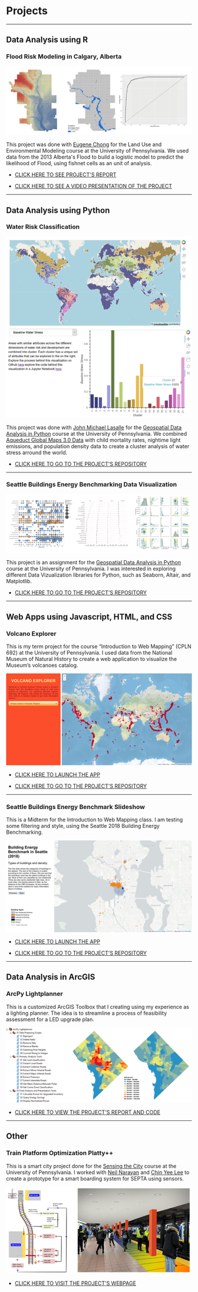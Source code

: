 # Projects

---

## Data Analysis using R

### Flood Risk Modeling in Calgary, Alberta

<img src="images/flood_calgary.png?raw=true"/>

This project was done with [Eugene Chong](https://e-chong.github.io/ "Eugene") for the Land Use and Environmental Modeling course at the University of Pennsylvania. We used data from the 2013 Alberta's Flood to build a logistic model to predict the likelihood of Flood, using fishnet cells as an unit of analysis.

- [CLICK HERE TO SEE PROJECT'S REPORT](https://issuu.com/leonardoharth2018/docs/midterm_report "Flood modeling report")

- [CLICK HERE TO SEE A VIDEO PRESENTATION OF THE PROJECT](https://www.youtube.com/watch?v=VX-656yVWb8 "Flood modeling video")

---

## Data Analysis using Python

### Water Risk Classification

<img src="images/water_stress.JPG?raw=true"/>

This project was done with [John Michael Lasalle](https://www.linkedin.com/in/johnmichaellasalle/ "John Michael") for the [Geospatial Data Analysis in Python](https://github.com/MUSA-620-fall-2019 "MUSA 620") course at the University of Pennsylvania. We combined [Aqueduct Global Maps 3.0 Data](https://www.wri.org/resources/data-sets/aqueduct-global-maps-30-data "Aqueduct Maps") with child mortality rates, nightime light emissions, and population density data to create a cluster analysis of water stress arround the world.

- [CLICK HERE TO GO TO THE PROJECT'S REPOSITORY](https://github.com/leonardoharth/water-risk-classification "Water stress")

---

### Seattle Buildings Energy Benchmarking Data Visualization

<img src="images/seattle_dv.png?raw=true"/>

This project is an assignment for the [Geospatial Data Analysis in Python](https://github.com/MUSA-620-fall-2019 "MUSA 620") course at the University of Pennsylvania. I was interested in exploring different Data Vizualization libraries for Python, such as Seaborn, Altair, and Matplotlib.

- [CLICK HERE TO GO TO THE PROJECT'S REPOSITORY](https://github.com/leonardoharth/Data-exploration-Python-Seattle "Seattle Dataviz")

---

## Web Apps using Javascript, HTML, and CSS

### Volcano Explorer

This is my term project for the course “Introduction to Web Mapping” (CPLN 692) at the University of Pennsylvania. I used data from the National Museum of Natural History to create a web application to visualize the Museum’s volcanoes catalog.

<img src="images/Volcano_xp_thumb.JPG?raw=true"/>

- [CLICK HERE TO LAUNCH THE APP](https://leonardoharth.github.io/Harth_Leo_Javascript_Final/ "Volcano Explorer")

- [CLICK HERE TO GO TO THE PROJECT'S REPOSITORY](https://github.com/leonardoharth/Harth_Leo_Javascript_Final/ "Volcano Explorer Repo")

---

### Seattle Buildings Energy Benchmark Slideshow

This is a Midterm for the Introduction to Web Mapping class. I am testing some filtering and style, using the Seattle 2018 Building Energy Benchmarking.

<img src="images/seattle.JPG?raw=true"/>

- [CLICK HERE TO LAUNCH THE APP](https://leonardoharth.github.io/Harth_Leo_Midterm/ "Seattle Energy Benchmark")

- [CLICK HERE TO GO TO THE PROJECT'S REPOSITORY](https://github.com/leonardoharth/Harth_Leo_Midterm "Seattle Energy Benchmark Repo")

---

## Data Analysis in ArcGIS

### ArcPy Lightplanner

This is a customized ArcGIS Toolbox that I creating using my experience as a lighting planner. The idea is to streamline a process of feasibility assessment for a LED upgrade plan.

<img src="images/arcpy_light.png?raw=true"/>

- [CLICK HERE TO VIEW THE PROJECT'S REPORT AND CODE](https://issuu.com/leonardoharth2018/docs/harth_leonardo_finalproject "ArcPy Light")

---

## Other

### Train Platform Optimization Platty++

This is a smart city project done for the [Sensing the City](http://www.sensingthecity.com/ "Sensing") course at the University of Pennsylvania. I worked with [Neil Narayan](https://www.linkedin.com/in/neil-reid-narayan/ "Neil") and [Chin Yee Lee](https://www.linkedin.com/in/chin-yee-lee-65383a165/ "Chin") to create a prototype for a smart boarding system for SEPTA using sensors.

<img src="images/platty.png?raw=true"/>

- [CLICK HERE TO VISIT THE PROJECT'S WEBPAGE](http://www.sensingthecity.com/train-platform-optimization-platy/ "Platty++")
